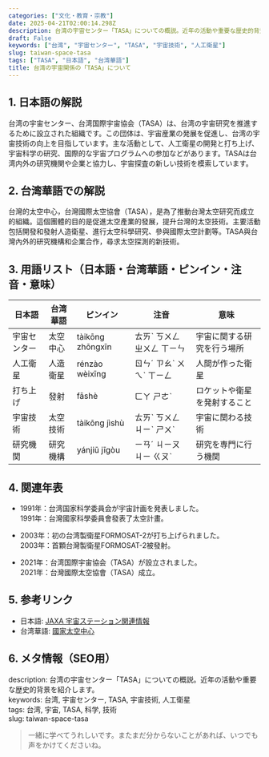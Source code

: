 ```yaml
---
categories: ["文化・教育・宗教"]
date: 2025-04-21T02:00:14.298Z
description: 台湾の宇宙センター「TASA」についての概説。近年の活動や重要な歴史的背景を紹介します。
draft: False
keywords: ["台湾", "宇宙センター", "TASA", "宇宙技術", "人工衛星"]
slug: taiwan-space-tasa
tags: ["TASA", "日本語", "台湾華語"]
title: 台湾の宇宙関係の「TASA」について
---
```




## 1. 日本語の解説  
台湾の宇宙センター、台湾国際宇宙協会（TASA）は、台湾の宇宙研究を推進するために設立された組織です。この団体は、宇宙産業の発展を促進し、台湾の宇宙技術の向上を目指しています。主な活動として、人工衛星の開発と打ち上げ、宇宙科学の研究、国際的な宇宙プログラムへの参加などがあります。TASAは台湾内外の研究機関や企業と協力し、宇宙探査の新しい技術を模索しています。

## 2. 台湾華語での解説  
台灣的太空中心，台灣國際太空協會（TASA），是為了推動台灣太空研究而成立的組織。這個團體的目的是促進太空產業的發展，提升台灣的太空技術。主要活動包括開發和發射人造衛星、進行太空科學研究、參與國際太空計劃等。TASA與台灣內外的研究機構和企業合作，尋求太空探測的新技術。

## 3. 用語リスト（日本語・台湾華語・ピンイン・注音・意味）  

| 日本語         | 台湾華語       | ピンイン      | 注音       | 意味                         |
|----------------|--------------|-------------|-----------|----------------------------|
| 宇宙センター   | 太空中心     | tàikōng zhōngxīn | ㄊㄞˋ ㄎㄨㄥ ㄓㄨㄥ ㄒㄧㄣ | 宇宙に関する研究を行う場所   |
| 人工衛星       | 人造衛星     | rénzào wèixīng | ㄖㄣˊ ㄗㄠˋ ㄨㄟˋ ㄒㄧㄥ | 人間が作った衛星             |
| 打ち上げ       | 發射         | fāshè       | ㄈㄚ ㄕㄜˋ   | ロケットや衛星を発射すること |
| 宇宙技術       | 太空技術     | tàikōng jìshù | ㄊㄞˋ ㄎㄨㄥ ㄐㄧˋ ㄕㄨˋ | 宇宙に関わる技術             |
| 研究機関       | 研究機構     | yánjiū jīgòu | ㄧㄢˊ ㄐㄧㄡ ㄐㄧ ㄍㄡˋ | 研究を専門に行う機関         |

## 4. 関連年表  

- 1991年：台湾国家科学委員会が宇宙計画を発表しました。  
  1991年：台灣國家科學委員會發表了太空計畫。
  
- 2003年：初の台湾製衛星FORMOSAT-2が打ち上げられました。  
  2003年：首顆台灣製衛星FORMOSAT-2被發射。
  
- 2021年：台湾国際宇宙協会（TASA）が設立されました。  
  2021年：台灣國際太空協會（TASA）成立。

## 5. 参考リンク  

- 日本語: [JAXA 宇宙ステーション関連情報](https://www.jaxa.jp/)  
- 台湾華語: [國家太空中心](https://www.tasa.org.tw/)

## 6. メタ情報（SEO用）  
description: 台湾の宇宙センター「TASA」についての概説。近年の活動や重要な歴史的背景を紹介します。  
keywords: 台湾, 宇宙センター, TASA, 宇宙技術, 人工衛星  
tags: 台湾, 宇宙, TASA, 科学, 技術  
slug: taiwan-space-tasa

> 一緒に学べてうれしいです。またまだ分からないことがあれば、いつでも声をかけてくださいね。